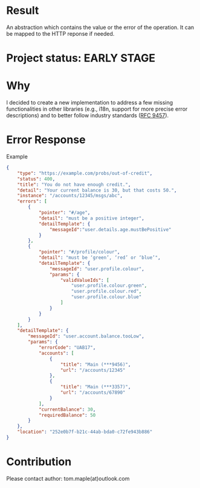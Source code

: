 # Result
An abstraction which contains the value or the error of the operation. It can be mapped to the HTTP reponse if needed.

# Project status: EARLY STAGE

# Why
I decided to create a new implementation to address a few missing functionalities in other libraries (e.g., i18n, support for more precise error descriptions) and to better follow industry standards ([RFC 9457](https://datatracker.ietf.org/doc/html/rfc9457)).

# Error Response
Example
```json
{
    "type": "https://example.com/probs/out-of-credit", 
    "status": 400,
    "title": "You do not have enough credit.",
    "detail": "Your current balance is 30, but that costs 50.",
    "instance": "/accounts/12345/msgs/abc",
    "errors": [
        {
            "pointer": "#/age",
            "detail": "must be a positive integer",
            "detailTemplate": {
                "messageId":"user.details.age.mustBePositive"
            }
        },
        {
            "pointer": "#/profile/colour",
            "detail": "must be ‘green’, ‘red’ or ‘blue’",
            "detailTemplate": {
                "messageId": "user.profile.colour",
                "params": {
                    "validValueIds": [
                        "user.profile.colour.green",
                        "user.profile.colour.red",
                        "user.profile.colour.blue"
                    ]
                }
            }
        }
    ],
    "detailTemplate": {
        "messageId": "user.account.balance.tooLow",
        "params": {
            "errorCode": "UAB17",
            "accounts": [
                {
                    "title": "Main (***9456)",
                    "url": "/accounts/12345"
                },
                {
                    "title": "Main (***3357)",
                    "url": "/accounts/67890"
                }
            ],
            "currentBalance": 30,
            "requiredBalance": 50
        }
    },
    "location": "252e0b7f-b21c-44ab-bda0-c72fe943b886"
}
```

# Contribution
Please contact author: tom.maple(at)outlook.com
